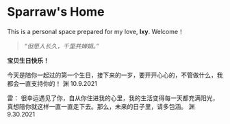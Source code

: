 # Sparraw's Home
This is a personal space prepared for my love, **lxy**. Welcome！       

> *“但愿人长久，千里共婵娟。”*

**宝贝生日快乐！**

今天是陪你一起过的第一个生日，接下来的一岁，要开开心心的，不管做什么，我都会一直支持你的！
渊
10.9.2021

雷：
很幸运遇见了你，自从你住进我的心里，我的生活变得每一天都充满阳光，真想陪你就这样一直一直走下去。那么，未来的日子里，请多包涵。
渊
9.30.2021


